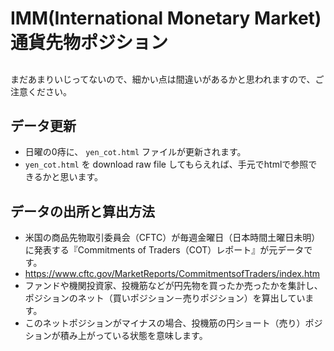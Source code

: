 # IMM(International Monetary Market) 通貨先物ポジション

##

まだあまりいじってないので、細かい点は間違いがあるかと思われますので、ご注意ください。

## データ更新

* 日曜の0痔に、 `yen_cot.html` ファイルが更新されます。
* `yen_cot.html` を download raw file してもらえれば、手元でhtmlで参照できるかと思います。

## データの出所と算出方法

* 米国の商品先物取引委員会（CFTC）が毎週金曜日（日本時間土曜日未明）に発表する『Commitments of Traders（COT）レポート』が元データです。
* https://www.cftc.gov/MarketReports/CommitmentsofTraders/index.htm
* ファンドや機関投資家、投機筋などが円先物を買ったか売ったかを集計し、ポジションのネット（買いポジション－売りポジション）を算出しています。
* このネットポジションがマイナスの場合、投機筋の円ショート（売り）ポジションが積み上がっている状態を意味します。